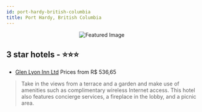 ```yaml
---
id: port-hardy-british-columbia
title: Port Hardy, British Columbia
---
```


<center><img src="https://i.travelapi.com/hotels/12000000/11640000/11633900/11633802/3475ab8a_z.jpg" alt="Featured Image" /></center>


##  3 star hotels - ⭐️⭐️⭐️

-    [Glen Lyon Inn Ltd](https://us.hurb.com/hotels/port-hardy/glen-lyon-inn-ltd-JNP-JP906745?cmp=18055) Prices from R$ 536,65
   > Take in the views from a terrace and a garden and make use of amenities such as complimentary wireless Internet access. This hotel also features concierge services, a fireplace in the lobby, and a picnic area.
